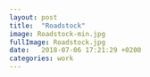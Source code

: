 ```yaml
---
layout: post
title:  "Roadstock"
image: Roadstock-min.jpg
fullImage: Roadstock.jpg
date:   2018-07-06 17:21:29 +0200
categories: work
---
```

